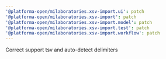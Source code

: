 ```yaml
---
'@platforma-open/milaboratories.xsv-import.ui': patch
'@platforma-open/milaboratories.xsv-import': patch
'@platforma-open/milaboratories.xsv-import.model': patch
'@platforma-open/milaboratories.xsv-import.test': patch
'@platforma-open/milaboratories.xsv-import.workflow': patch
---
```


Correct support tsv and auto-detect delimiters
